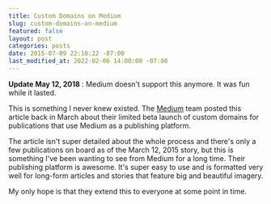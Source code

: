 ```yaml
---
title: Custom Domains on Medium
slug: custom-domains-on-medium
featured: false
layout: post
categories: posts
date: 2015-07-09 22:10:22 -07:00
last_modified_at: 2022-02-06 14:00:00 -07:00
---
```


 **Update May 12, 2018** : Medium doesn't support this anymore. It was fun while it lasted.

This is something I never knew existed. The [Medium](http://medium.com) team posted this article back in March about their limited beta launch of custom domains for publications that use Medium as a publishing platform.

The article isn't super detailed about the whole process and there's only a few publications on board as of the March 12, 2015 story, but this is something I've been wanting to see from Medium for a long time. Their publishing platform is awesome. It's super easy to use and is formatted very well for long-form articles and stories that feature big and beautiful imagery.

My only hope is that they extend this to everyone at some point in time.

